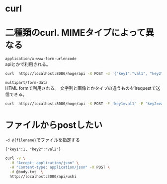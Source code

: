 # curl


# 二種類のcurl. MIMEタイプによって異なる

`application/x-www-form-urlencode`    
apiとかで利用される。
```bash
curl  http://localhost:8080/hoge/api -X POST -d '{"key1":"val1", "key2":"val2"}' -H "Content-Type: application/json"
```

`multipart/form-data`    
HTML formで利用される。
文字列と画像とかタイプの違うものを1requestで送信できる。
```bash
curl  http://localhost:8080/hoge/api -X POST -F 'key1=val1' -F 'key2=val2'
```



# ファイルからpostしたい

`-d @{filename}`でファイルを指定する

```body.txt
{"key1":1, "key2":"val2"}
```

```bash
curl -v \
  -H "Accept: application/json" \
  -H "Content-type: application/json" -X POST \
  -d @body.txt  \
  http://localhost:3000/api/ushi
```

